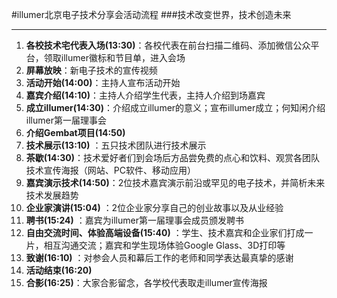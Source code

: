 #illumer北京电子技术分享会活动流程
###技术改变世界，技术创造未来

---

1. **各校技术宅代表入场(13:30)**：各校代表在前台扫描二维码、添加微信公众平台，领取illumer徽标和节目单，进入会场
2. **屏幕放映**：新电子技术的宣传视频
3. **活动开始(14:00)**：主持人宣布活动开始
4. **嘉宾介绍(14:10)**：主持人介绍学生代表，主持人介绍到场嘉宾
5. **成立illumer(14:30)**：介绍成立illumer的意义；宣布illumer成立；何知闲介绍illumer第一届理事会
6. **介绍Gembat项目(14:50)**
7. **技术展示(13:10)**	：五只技术团队进行技术展示
8. **茶歇(14:30)**：技术爱好者们到会场后方品尝免费的点心和饮料、观赏各团队技术宣传海报（网站、PC软件、移动应用）
9. **嘉宾演示技术(14:50)**：2位技术嘉宾演示前沿或罕见的电子技术，并简析未来技术发展趋势
10. **企业家演讲(15:04)**	：2位企业家分享自己的创业故事以及从业经验
11. **聘书(15:24)**	：嘉宾为illumer第一届理事会成员颁发聘书
12. **自由交流时间、体验高端设备(15:40)**	：学生、技术嘉宾和企业家们打成一片，相互沟通交流；嘉宾和学生现场体验Google Glass、3D打印等
13. **致谢(16:10)**	：对参会人员和幕后工作的老师和同学表达最真挚的感谢
14. **活动结束(16:20)**
15. **合影(16:25)**：大家合影留念，各学校代表取走illumer宣传海报
